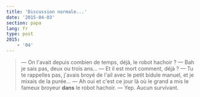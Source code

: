 ```yaml
---
title: 'Discussion normale...'
date: '2015-04-03'
section: papa
lang: fr
type: post
2015:
    - '04'
---
```


> — On l'avait depuis combien de temps, déjà, le robot hachoir ?
> — Bah je sais pas, deux ou trois ans...
> — Et il est mort comment, déjà ?
> — Tu te rappelles pas, j'avais broyé de l'ail avec le petit bidule manuel, et je mixais de la purée...
> — Ah oui et c'est ce jour là où le grand a mis le fameux broyeur **dans** le robot hachoir.
> — Yep. Aucun survivant.

